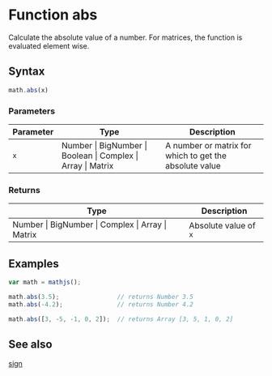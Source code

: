 # Function abs

Calculate the absolute value of a number. For matrices, the function is evaluated element wise.


## Syntax

```js
math.abs(x)
```

### Parameters

Parameter | Type | Description
--------- | ---- | -----------
`x` | Number &#124; BigNumber &#124; Boolean &#124; Complex &#124; Array &#124; Matrix |  A number or matrix for which to get the absolute value

### Returns

Type | Description
---- | -----------
Number &#124; BigNumber &#124; Complex &#124; Array &#124; Matrix |  Absolute value of `x`


## Examples

```js
var math = mathjs();

math.abs(3.5);                // returns Number 3.5
math.abs(-4.2);               // returns Number 4.2

math.abs([3, -5, -1, 0, 2]);  // returns Array [3, 5, 1, 0, 2]
```


## See also

[sign](sign.md)


<!-- Note: This file is automatically generated from source code comments. Changes made in this file will be overridden. -->
